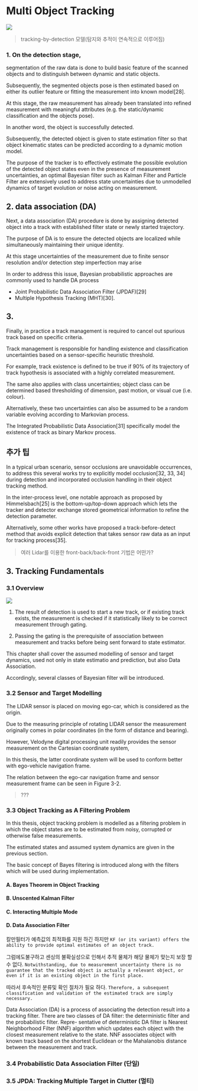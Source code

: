 # Multi Object Tracking

![](https://i.imgur.com/cMfis3G.png)

> tracking-by-detection 모델(탐지와 추적이 연속적으로 이루어짐)


### 1. On the detection stage, 

segmentation of the raw data is done to build basic feature of the scanned objects and to distinguish between dynamic and static objects. 

Subsequently, the segmented objects pose is then estimated based on either its outlier feature or fitting the measurement into known model[28]. 

At this stage, the raw measurement has already been translated into refined measurement with meaningful attributes (e.g. the static/dynamic classification and the objects pose). 

In another word, the object is successfully detected. 


Subsequently, the detected object is given to state estimation filter so that object kinematic states can be predicted according to a dynamic motion model. 

The purpose of the tracker is to effectively estimate the possible evolution of the detected object states even in the presence of measurement uncertainties, an optimal Bayesian filter such as Kalman Filter and Particle Filter are extensively used to address state uncertainties due to unmodelled dynamics of target evolution or noise acting on measurement.



## 2. data association (DA)

Next, a data association (DA) procedure is done by assigning detected object into a track with established filter state or newly started trajectory. 

The purpose of DA is to ensure the detected objects are localized while simultaneously maintaining their unique identity. 

At this stage uncertainties of the measurement due to finite sensor resolution and/or detection step imperfection may arise 

In order to address this issue, Bayesian probabilistic approaches are commonly used to handle DA process
- Joint Probabilistic Data Association Filter (JPDAF)[29] 
- Multiple Hypothesis Tracking (MHT)[30].


## 3. 

Finally, in practice a track management is required to cancel out spurious track based on specific criteria. 

Track management is responsible for handling existence and classification uncertainties based on a sensor-specific heuristic threshold. 

For example, track existence is defined to be true if 90% of its trajectory of track hypothesis is associated with a highly correlated measurement. 

The same also applies with class uncertainties; object class can be determined based thresholding of dimension, past motion, or visual cue (i.e. colour). 

Alternatively, these two uncertainties can also be assumed to be a random variable evolving according to Markovian
process. 

The Integrated Probabilistic Data Association[31] specifically model the existence of track as binary Markov process.

## 추가 팁 

In a typical urban scenario, sensor occlusions are unavoidable occurrences, to address this several works try to explicitly model occlusion[32, 33, 34] during detection and incorporated occlusion handling in their object tracking method. 

In the inter-process level, one notable approach as proposed by Himmelsbach[25] is the bottom-up/top-down approach which lets the tracker and detector exchange stored geometrical information to refine the detection parameter.

Alternatively, some other works have proposed a track-before-detect method that avoids explicit detection that takes sensor raw data as an input for tracking process[35].

> 여러 Lidar를 이용한 front-back/back-front 기법은 어떤가? 


## 3. Tracking Fundamentals

### 3.1 Overview

![](https://i.imgur.com/EW4cpdY.png)

1. The result of detection is used to start a new track, or if existing track exists, the measurement is checked
if it statistically likely to be correct measurement through gating. 

2. Passing the gating is the prerequisite of association between measurement and tracks before being sent forward to state
estimator. 

This chapter shall cover the assumed modelling of sensor and target dynamics, used not only in state estimatio and prediction, but also Data Association. 

Accordingly, several classes of Bayesian filter will be introduced.


### 3.2 Sensor and Target Modelling

The LIDAR sensor is placed on moving ego-car, which is considered as the origin. 

Due to the measuring principle of rotating LIDAR sensor the measurement originally comes in polar coordinates (in the form of distance and bearing). 

However, Velodyne digital processing unit readily provides the sensor measurement on the Cartesian coordinate system, 

In this thesis, the latter coordinate system will be used to conform better with ego-vehicle navigation frame. 

The relation between the ego-car navigation frame and sensor measurement frame can be seen in Figure 3-2.


> ???

### 3.3 Object Tracking as A Filtering Problem

In this thesis, object tracking problem is modelled as a filtering problem in which the object states are to be estimated from noisy, corrupted or otherwise false measurements. 

The estimated states and assumed system dynamics are given in the previous section. 

The basic concept of Bayes filtering is introduced along with the filters which will be used during implementation.


#### A. Bayes Theorem in Object Tracking


#### B. Unscented Kalman Filter

#### C. Interacting Multiple Mode


#### D. Data Association Filter

칼만필터가 예측값의 최적화를 지원 하긴 하지만 `KF (or its variant) offers the ability to provide optimal estimates of an object track. `

그럼에도불구하고  센싱의 불확실성으로 인해서 추적 물체가 해당 물체가 맞는지 보장 할수 없다. `Notwithstanding, due to measurement uncertainty there is no guarantee that the tracked object is actually a relevant object, or even if it is an existing object in the first place. `

따라서 후속적인 분류및 확인 절차가 필요 하다. `Therefore, a subsequent classification and validation of the estimated track are simply necessary.`

Data Association (DA) is a process of associating the detection result into a tracking filter.
There are two classes of DA filter: the deterministic filter and the probabilistic filter. Repre-
sentative of deterministic DA filter is Nearest Neighborhood Filter (NNF) algorithm which
updates each object with the closest measurement relative to the state. NNF associates object
with known track based on the shortest Euclidean or the Mahalanobis distance between the
measurement and track.

### 3.4 Probabilistic Data Association Filter (단일)


### 3.5 JPDA: Tracking Multiple Target in Clutter (멀티)









